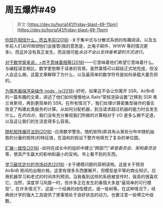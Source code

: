 # 周五爆炸#49

> 原文:[https://dev.to/horia141/friday-blast-49-11pm](https://dev.to/horia141/friday-blast-49-11pm)

[你现在相信什么，而五年前(2018)](http://highscalability.com/blog/2018/8/13/what-do-you-believe-now-that-you-didnt-five-years-ago.html) -关于集中式与分散式系统的有趣阅读。以及五年前人们*如何相信*他们会接管(我的意思是，比电子邮件、WWW 等的情况更多)，而这并没有真正发生。而且很可能*永远不会以支持者希望的方式进行*。

[对于数学家来说，=并不意味着相等(2018)](https://jeremykun.com/2018/04/13/for-mathematicians-does-not-mean-equality/)——它意味着他们希望它意味着什么。与编程语言相比，数学更依赖于读者的背景。虽然事情可以超级正式地完成，但没人会这么做。这篇文章解释了为什么，以及最简单的数学符号是如何承载大量负担的。

[为服务器端渲染操作 node . js(2018)](https://medium.com/airbnb-engineering/operationalizing-node-js-for-server-side-rendering-c5ba718acfc9)-好吧，如果这不会让你离开 SSR。AirBnB 的一篇有趣的文章，讲述了他们如何慢慢地从 Rails“常规渲染设置”迁移到 SSR 弗兰肯斯坦，再到更简单的 SSR。在所有情况下，我们处理计算密集型操作的事实改变了构建此类服务的计算。从如何分配机器，到当请求超过机器的能力时会发生什么。在*的后台*，我们没有充分重视我们所做的计算相对于 I/O 是多么微不足道，以及这让我们的生活变得多么容易。

[随机矩阵循环法则(2018)](https://www.johndcook.com/blog/2018/07/27/circular-law/) -应用数学警告。随机矩阵(即具有从某些分布中随机抽取的分量的矩阵)的特征值，在温和的假设下整齐地填充了复杂的单位圆。

[扩展一致性(2018)](https://lethain.com//scaling-consistency/) -如何在成长中的组织中建立“跨部门”*审查委员会*、*架构委员会*等，使其产生最大的影响和最小的反响。书上看不到的东西。

[学习最优定价的市场动态(2018)](https://medium.com/airbnb-engineering/learning-market-dynamics-for-optimal-pricing-97cffbcc53e3) -关于建模问题的简明读物。这是关于预测 AirBnB 房间的出租价格。这里有很多东西要解开，但模型是平等的商业知识，应用机器学习和老式的时间序列预测。当我看到这样的系统被宣传时，我真的很喜欢它。当然，深度学习风靡一时，但许多正在发生的事情大多是“最简单的可行模型”。在许多情况下，这是一个经典的线性模式，或一些树等。在这种情况下，经典统计学的强大工具提供了使事情处于良好状态的动力。也要注意一些傅立叶级数。